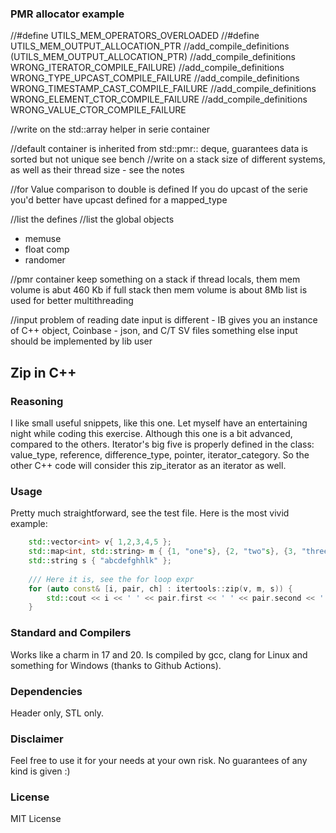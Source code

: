 ### PMR allocator example


//#define UTILS_MEM_OPERATORS_OVERLOADED
//#define UTILS_MEM_OUTPUT_ALLOCATION_PTR
//add_compile_definitions (UTILS_MEM_OUTPUT_ALLOCATION_PTR)
//add_compile_definitions WRONG_ITERATOR_COMPILE_FAILURE)
//add_compile_definitions WRONG_TYPE_UPCAST_COMPILE_FAILURE
//add_compile_definitions WRONG_TIMESTAMP_CAST_COMPILE_FAILURE
//add_compile_definitions WRONG_ELEMENT_CTOR_COMPILE_FAILURE
//add_compile_definitions WRONG_VALUE_CTOR_COMPILE_FAILURE


//write on the std::array helper in serie container 

//default container is inherited from std::pmr:: deque, guarantees data is sorted but not unique
see bench
//write on a stack size of different systems, as well as their thread size - see the notes 

//for Value<ValueType> comparison to double is defined
If you do upcast of the serie you'd better have upcast defined for a mapped_type

//list the defines
//list the global objects
- memuse
- float comp
- randomer

//pmr container
keep something on a stack
if thread locals, them mem volume is abut 460 Kb
if full stack then mem volume is about 8Mb
list is used for better multithreading

//input
problem of reading date
input is different - IB gives you an instance of C++ object, Coinbase - json, and C/T SV files something else
input should be implemented by lib user




## Zip in C++
### Reasoning
I like small useful snippets, like this one. Let myself have an entertaining night while coding this exercise.
Although this one is a bit advanced, compared to the others. Iterator's big five is properly defined in the class: value_type, reference, difference_type, pointer, iterator_category. So the other C++ code will consider this zip_iterator as an iterator as well.

### Usage
Pretty much straightforward, see the test file. Here is the most vivid example:
```c++
	std::vector<int> v{ 1,2,3,4,5 };
	std::map<int, std::string> m { {1, "one"s}, {2, "two"s}, {3, "three"s}, };
	std::string s { "abcdefghhlk" };
	
	/// Here it is, see the for loop expr
	for (auto const& [i, pair, ch] : itertools::zip(v, m, s)) {
		std::cout << i << ' ' << pair.first << ' ' << pair.second << ' ' << ch << '\n';
	}
```


### Standard and Compilers
Works like a charm in 17 and 20.
Is compiled by gcc, clang for Linux and something for Windows (thanks to Github Actions).

### Dependencies
Header only, STL only.

### Disclaimer
Feel free to use it for your needs at your own risk. No guarantees of any kind is given :)

### License
MIT License